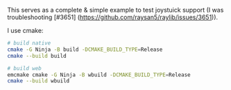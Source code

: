 This serves as a complete & simple example to test joystuick support (I was troubleshooting [#3651]
(https://github.com/raysan5/raylib/issues/3651)).

I use cmake:

```sh
# build native
cmake -G Ninja -B build -DCMAKE_BUILD_TYPE=Release
cmake --build build

# build web
emcmake cmake -G Ninja -B wbuild -DCMAKE_BUILD_TYPE=Release
cmake --build wbuild
```